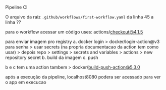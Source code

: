 Pipeline CI

O arquivo da raiz `.github/workflows/first-workflow.yaml` da linha 45 a linha ?? 

para o workflow acessar um código
uses: actions/checkout@4.1.5 

para enviar imagem pro registry
a. docker login > docker/login-action@v3
    para senha > usar secrets (na propria documentacao da action tem como usar) > depois repo > settings > secrets and variables > actions > new repository secret
b. build da imagem 
c. push

b e c tem uma action tambem > docker/build-push-action@5.3.0

após a execução da pipeline, localhost8080 podera ser acessado para ver o app em execucao
